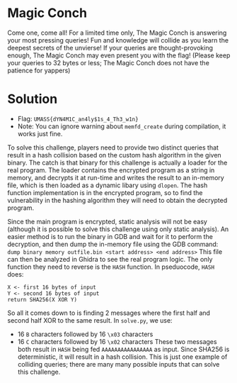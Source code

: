 # Magic Conch
Come one, come all! For a limited time only, The Magic Conch is answering your most pressing queries!
Fun and knowledge will collide as you learn the deepest secrets of the unvierse!
If your queries are thought-provoking enough, The Magic Conch may even present you with the flag!
(Please keep your queries to 32 bytes or less; The Magic Conch does not have the patience for yappers)

# Solution
- Flag: `UMASS{dYN4M1C_an4ly$1s_4_Th3_w1n}`
- Note: You can ignore warning about `memfd_create` during compilation, it works just fine.

To solve this challenge, players need to provide two distinct queries that result in a hash collision
based on the custom hash algorithm in the given binary. The catch is that binary for this challenge is
actually a loader for the real program. The loader contains the encrypted program as a string in memory, and
decrypts it at run-time and writes the result to an in-memory file, which is then loaded as a dynamic libary
using `dlopen`. The hash function implementation is in the encrypted program, so to find the vulnerability
in the hashing algorithm they will need to obtain the decrypted program.

Since the main program is encrypted, static analysis will not be easy (although it is possible to solve this
challenge using only static analysis). An easier method is to run the binary in GDB and wait for it to perform
the decryption, and then dump the in-memory file using the GDB command:
`dump binary memory outfile.bin <start address> <end address>`
This file can then be analyzed in Ghidra to see the real program logic. The only function they need to reverse
is the `HASH` function. In pseduocode, `HASH` does:
```
X <- first 16 bytes of input
Y <- second 16 bytes of input
return SHA256(X XOR Y)
```
So all it comes down to is finding 2 messages where the first half and second half XOR to the same result.
In `solve.py`, we use:
- 16 `B` characters followed by 16 `\x03` characters
- 16 `C` characters followed by 16 `\x02` characters
These two messages both result in `HASH` being fed `AAAAAAAAAAAAAAAA` as input. Since SHA256 is deterministic,
it will result in a hash collision. This is just one example of colliding queries; there are many many possible
inputs that can solve this challenge.